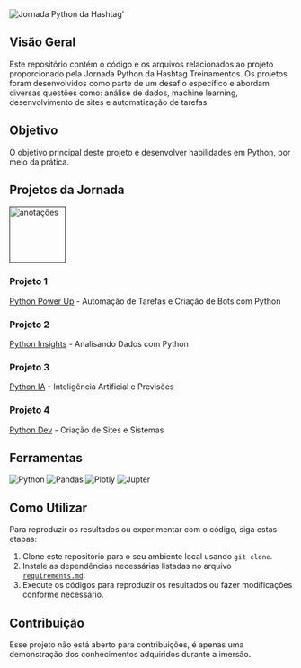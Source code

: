 <picture>
 <source media="(prefers-color-scheme: dark)" srcset="https://github.com/Thamine-sumaya/analise-de-dados-in-python-teste/blob/main/imagens/jornada%20python%20-%20dark.png?raw=true">
 <source media="(prefers-color-scheme: light)" srcset="https://github.com/Thamine-sumaya/analise-de-dados-in-python-teste/assets/160533319/93a1af46-8554-452b-9fb2-c1a1f3e18d6c">
 <img alt="Jornada Python da Hashtag' " src="prefers-color-scheme">
</picture>

## Visão Geral

Este repositório contém o código e os arquivos relacionados ao projeto proporcionado pela Jornada Python da Hashtag Treinamentos. Os projetos foram desenvolvidos como parte de um desafio específico e abordam diversas questões como: análise de dados, machine learning, desenvolvimento de sites e automatização de tarefas.

## Objetivo

O objetivo principal deste projeto é desenvolver habilidades em Python, por meio da prática.

## Projetos da Jornada
<a href="">
   <img src="https://github.com/Thamine-sumaya/analise-de-dados-in-python-teste/blob/main/imagens/anota%C3%A7%C3%B5es%20dark%20mode.png?raw=true" alt="anotações" width="100" >
</a>

### Projeto 1
[Python Power Up](https://github.com/Thamine-sumaya/Jornada-Python/blob/main/Python%20Power%20Up/autotask.py) - Automação de Tarefas e Criação de Bots com Python

### Projeto 2
[Python Insights](https://github.com/Thamine-sumaya/Jornada-Python/blob/main/Python%20Insights/c%C3%B3digo.py) - Analisando Dados com Python

### Projeto 3
[Python IA](https://github.com/Thamine-sumaya/Jornada-Python/blob/main/Python%20IA/inicial.ipynb) - Inteligência Artificial e Previsões

### Projeto 4
[Python Dev](https://github.com/Thamine-sumaya/Jornada-Python/blob/main/Python%20Dev/chat.py) - Criação de Sites e Sistemas

## Ferramentas 
![Python](https://img.shields.io/badge/python-3670A0?style=for-the-badge&logo=python&logoColor=ffdd54)
![Pandas](https://img.shields.io/badge/pandas-%23150458.svg?style=for-the-badge&logo=pandas&logoColor=white)
![Plotly](https://img.shields.io/badge/Plotly-%233F4F75.svg?style=for-the-badge&logo=plotly&logoColor=white)
![Jupter](https://img.shields.io/badge/Jupyter-F37626.svg?&style=for-the-badge&logo=Jupyter&logoColor=white)

## Como Utilizar

Para reproduzir os resultados ou experimentar com o código, siga estas etapas:

1. Clone este repositório para o seu ambiente local usando `git clone`.
2. Instale as dependências necessárias listadas no arquivo [`requirements.md`](https://github.com/Thamine-sumaya/Jornada-Python/blob/main/requeriments.md).
3. Execute os códigos para reproduzir os resultados ou fazer modificações conforme necessário.

## Contribuição

Esse projeto não está aberto para contribuições, é apenas uma demonstração dos conhecimentos adquiridos durante a imersão.



